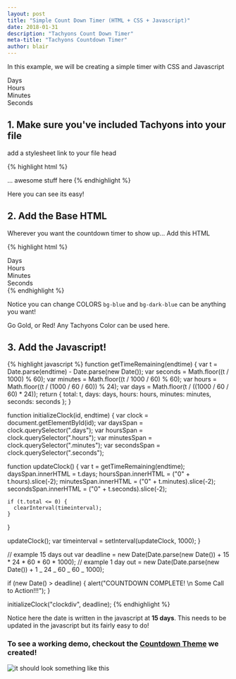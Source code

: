 ```yaml
---
layout: post
title: "Simple Count Down Timer (HTML + CSS + Javascript)"
date: 2018-01-31
description: "Tachyons Count Down Timer"
meta-title: "Tachyons Countdown Timer"
author: blair
---
```


In this example, we will be creating a simple timer with CSS and Javascript

<div class="mt4 tc fw1 f2 near-white sans-serif center" id="clockdiv">
  <div class="pa2 br3 bg-blue dib">
    <span class="pa3 br3 bg-dark-blue dib days"></span>
    <div class="pt1 f5 fw1">Days</div>
  </div>
  <div class="pa2 br3 bg-blue dib">
    <span class="pa3 br3 bg-dark-blue dib hours"></span>
    <div class="pt1 f5 fw1">Hours</div>
  </div>
  <div class="pa2 br3 bg-blue dib">
    <span class="pa3 br3 bg-dark-blue dib minutes"></span>
    <div class="pt1 f5 fw1">Minutes</div>
  </div>
  <div class="pa2 br3 bg-blue dib">
    <span class="pa3 br3 bg-dark-blue dib seconds"></span>
    <div class="pt1 f5 fw1">Seconds</div>
  </div>
</div>

## 1. Make sure you've included Tachyons into your file

add a stylesheet link to your file head

{% highlight html %}

<html>
<head>
  <link rel="stylesheet" href="https://unpkg.com/tachyons@4.9.1/css/tachyons.min.css"/>
</head>
<body>
... awesome stuff here
</body>
</html>
{% endhighlight  %}

Here you can see its easy!

## 2. Add the Base HTML

Wherever you want the countdown timer to show up... Add this HTML

{% highlight html %}

<div class="mt4 tc fw1 f2 near-white sans-serif center" id="clockdiv">
  <div class="pa2 br3 bg-blue dib">
    <span class="pa3 br3 bg-dark-blue dib days"></span>
    <div class="pt1 f5 fw1">Days</div>
  </div>
  <div class="pa2 br3 bg-blue dib">
    <span class="pa3 br3 bg-dark-blue dib hours"></span>
    <div class="pt1 f5 fw1">Hours</div>
  </div>
  <div class="pa2 br3 bg-blue dib">
    <span class="pa3 br3 bg-dark-blue dib minutes"></span>
    <div class="pt1 f5 fw1">Minutes</div>
  </div>
  <div class="pa2 br3 bg-blue dib">
    <span class="pa3 br3 bg-dark-blue dib seconds"></span>
    <div class="pt1 f5 fw1">Seconds</div>
  </div>
</div>
{% endhighlight  %}

Notice you can change COLORS `bg-blue` and `bg-dark-blue` can be anything you want!

Go Gold, or Red! Any Tachyons Color can be used here.

## 3. Add the Javascript!

{% highlight javascript %}
function getTimeRemaining(endtime) {
  var t = Date.parse(endtime) - Date.parse(new Date());
  var seconds = Math.floor((t / 1000) % 60);
  var minutes = Math.floor((t / 1000 / 60) % 60);
  var hours = Math.floor((t / (1000 / 60 / 60)) % 24);
  var days = Math.floor(t / ((1000 / 60 / 60) * 24));
  return {
    total: t,
    days: days,
    hours: hours,
    minutes: minutes,
    seconds: seconds
  };
}

function initializeClock(id, endtime) {
  var clock = document.getElementById(id);
  var daysSpan = clock.querySelector(".days");
  var hoursSpan = clock.querySelector(".hours");
  var minutesSpan = clock.querySelector(".minutes");
  var secondsSpan = clock.querySelector(".seconds");

  function updateClock() {
    var t = getTimeRemaining(endtime);
    daysSpan.innerHTML = t.days;
    hoursSpan.innerHTML = ("0" + t.hours).slice(-2);
    minutesSpan.innerHTML = ("0" + t.minutes).slice(-2);
    secondsSpan.innerHTML = ("0" + t.seconds).slice(-2);

    if (t.total <= 0) {
      clearInterval(timeinterval);
    }
  }

  updateClock();
  var timeinterval = setInterval(updateClock, 1000);
}

// example 15 days out
var deadline = new Date(Date.parse(new Date()) + 15 * 24 * 60 * 60 * 1000);
// example 1 day out = new Date(Date.parse(new Date()) + 1 _ 24 _ 60 _ 60 _ 1000);

if (new Date() > deadline) {
  alert("COUNTDOWN COMPLETE! \n Some Call to Action!!!");
}

initializeClock("clockdiv", deadline);
{% endhighlight %}

Notice here the date is written in the javascript at **15 days**. This needs to be updated in the javascript but its fairly easy to do!

### To see a working demo, checkout the [Countdown Theme](https://www.tachyonstemplates.com/template-overviews/tachyons-countdown/) we created!

![it should look something like this](https://raw.githubusercontent.com/blairanderson/countdown-tachyons-jekyll/master/screenshot.png)

<script type="text/javascript" src="/js/scripts.js"></script>
